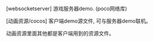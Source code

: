 [websocketserver]  游戏服务器demo. (poco网络库)



[动画资源/cocos]   客户端demo源文件, 可与服务器demo联机。



动画资源里面其他都是客户端用到的资源文件。

